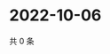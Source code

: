 # 2022-10-06

共 0 条

<!-- BEGIN WEIBO -->
<!-- 最后更新时间 Thu Oct 06 2022 07:22:37 GMT+0800 (China Standard Time) -->

<!-- END WEIBO -->
